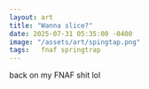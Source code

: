 ```yaml
---
layout: art
title: "Wanna slice?"
date: 2025-07-31 05:35:00 -0400
image: "/assets/art/spingtap.png"
tags:   fnaf springtrap
---
```


back on my FNAF shit lol